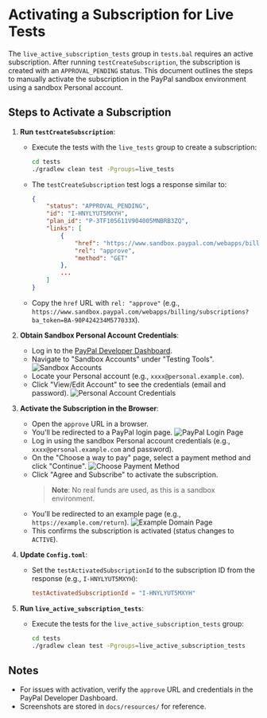 # Activating a Subscription for Live Tests

The `live_active_subscription_tests` group in `tests.bal` requires an active subscription. After running `testCreateSubscription`, the subscription is created with an `APPROVAL_PENDING` status. This document outlines the steps to manually activate the subscription in the PayPal sandbox environment using a sandbox Personal account.

## Steps to Activate a Subscription

1. **Run `testCreateSubscription`**:
   - Execute the tests with the `live_tests` group to create a subscription:
     ```bash
     cd tests
     ./gradlew clean test -Pgroups=live_tests
     ```
   - The `testCreateSubscription` test logs a response similar to:
     ```json
     {
         "status": "APPROVAL_PENDING",
         "id": "I-HNYLYUT5MXYH",
         "plan_id": "P-3TF105611V904005MNBRB3ZQ",
         "links": [
             {
                 "href": "https://www.sandbox.paypal.com/webapps/billing/subscriptions?ba_token=BA-90P424234M577033X",
                 "rel": "approve",
                 "method": "GET"
             },
             ...
         ]
     }
     ```
   - Copy the `href` URL with `rel: "approve"` (e.g., `https://www.sandbox.paypal.com/webapps/billing/subscriptions?ba_token=BA-90P424234M577033X`).

2. **Obtain Sandbox Personal Account Credentials**:
   - Log in to the [PayPal Developer Dashboard](https://developer.paypal.com/dashboard).
   - Navigate to "Sandbox Accounts" under "Testing Tools".
     ![Sandbox Accounts](https://raw.githubusercontent.com/ballerina-platform/module-ballerinax-paypal.subscriptions/main/ballerina/tests/docs/resources/sandbox-accounts.png)
   - Locate your Personal account (e.g., `xxxx@personal.example.com`).
   - Click "View/Edit Account" to see the credentials (email and password).
     ![Personal Account Credentials](https://raw.githubusercontent.com/ballerina-platform/module-ballerinax-paypal.subscriptions/main/ballerina/tests/docs/resources/personal-account-credentials.png)

3. **Activate the Subscription in the Browser**:
   - Open the `approve` URL in a browser.
   - You'll be redirected to a PayPal login page.
     ![PayPal Login Page](https://raw.githubusercontent.com/ballerina-platform/module-ballerinax-paypal.subscriptions/main/ballerina/tests/docs/resources/paypal-login-page.png)
   - Log in using the sandbox Personal account credentials (e.g., `xxxx@personal.example.com` and password).
   - On the "Choose a way to pay" page, select a payment method and click "Continue".
     ![Choose Payment Method](https://raw.githubusercontent.com/ballerina-platform/module-ballerinax-paypal.subscriptions/main/ballerina/tests/docs/resources/choose-payment-method.png)
   - Click "Agree and Subscribe" to activate the subscription.
     > **Note**: No real funds are used, as this is a sandbox environment.
   - You'll be redirected to an example page (e.g., `https://example.com/return`).
     ![Example Domain Page](https://raw.githubusercontent.com/ballerina-platform/module-ballerinax-paypal.subscriptions/main/ballerina/tests/docs/resources/example-domain-page.png)
   - This confirms the subscription is activated (status changes to `ACTIVE`).

4. **Update `Config.toml`**:
   - Set the `testActivatedSubscriptionId` to the subscription ID from the response (e.g., `I-HNYLYUT5MXYH`):
     ```toml
     testActivatedSubscriptionId = "I-HNYLYUT5MXYH"
     ```

5. **Run `live_active_subscription_tests`**:
   - Execute the tests for the `live_active_subscription_tests` group:
     ```bash
     cd tests
     ./gradlew clean test -Pgroups=live_active_subscription_tests
     ```

## Notes
- For issues with activation, verify the `approve` URL and credentials in the PayPal Developer Dashboard.
- Screenshots are stored in `docs/resources/` for reference.
